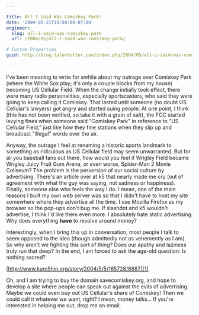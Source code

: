 ```yaml
---

title: All I Said Was Comiskey Park!
date: '2004-05-21T19:50:00-07:00'
engineer:
  slug: all-i-said-was-comiskey-park
  url: /2004/05/all-i-said-was-comiskey-park/

# Custom Properties
guid: http://blog.tylerbutler.com/index.php/2004/05/all-i-said-was-comiskey-park/

---
```


I've been meaning to write for awhile about my outrage over Comiskey Park
(where the White Sox play; it's only a couple blocks from my house) becoming
US Cellular Field. When the change initially took effect, there were many
radio personalities, especially sportscasters, who said they were going to
keep calling it Comiskey. That lasted until someone (no doubt US Cellular's
lawyers) got angry and started suing people. At one point, I think (this has
not been verified, so take it with a grain of salt), the FCC started levying
fines when someone said "Comiskey Park" in reference to "US Cellular Field,"
just like how they fine stations when they slip up and broadcast "illegal"
words over the air.

  
Anyway, the outrage I feel at renaming a historic sports landmark to something
as ridiculous as US Cellular field may seem unwarranted. But for all you
baseball fans out there, how would you feel if Wrigley Field became Wrigley
Juicy Fruit Gum Arena, or even worse, Spider-Man 2 Movie Coliseum? The problem
is the perversion of our social culture by advertising. There's an article
over at k5 that nearly made me cry (out of agreement with what the guy was
saying, not sadness or happiness). Finally, someone else who feels the way I
do. I mean, one of the main reasons I built my own web server was so that I
didn't have to host my site somewhere where they advertise all the time. I use
Mozilla Firefox as my browser so the pop-ups don't bug me. If slashdot and k5
wouldn't advertise, I think I'd like them even more. I absolutely hate static
advertising. Why does everything **have** to revolve around money?

  
Interestingly, when I bring this up in conversation, most people I talk to
seem opposed to the idea (though admittedly not as vehemently as I am). So why
aren't we fighting this sort of thing? Does our apathy and laziness truly run
that deep? In the end, I am forced to ask the age-old question: Is nothing
sacred?

  
[http://www.kuro5hin.org/story/2004/5/5/165728/6687][1]

  
Oh, and I am trying to buy the domain savecomiskey.org, and hope to develop a
site where people can speak out against the evils of advertising. Maybe we
could even buy out US Cellular's share of Comiskey! Then we could call it
whatever we want, right? I mean, money talks... If you're interested in
helping me out, drop me an email.

   [1]: http://www.kuro5hin.org/story/2004/5/5/165728/6687

